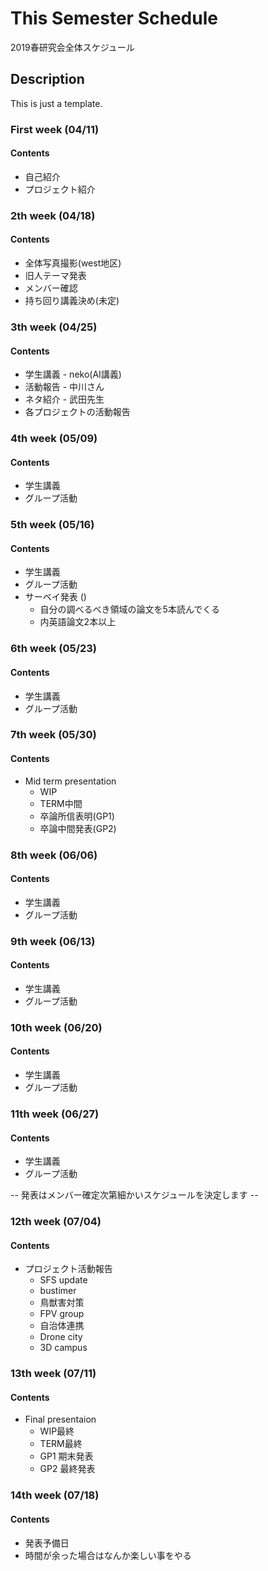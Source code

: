 # This Semester Schedule
2019春研究会全体スケジュール

## Description
This is just a template. 

### First week (04/11)
#### Contents 
- 自己紹介
- プロジェクト紹介

### 2th week (04/18)
#### Contents 
- 全体写真撮影(west地区)
- 旧人テーマ発表
- メンバー確認
- 持ち回り講義決め(未定)

### 3th week (04/25)
#### Contents 
- 学生講義 - neko(AI講義)
- 活動報告 - 中川さん
- ネタ紹介 - 武田先生
- 各プロジェクトの活動報告

### 4th week (05/09)
#### Contents 
- 学生講義
- グループ活動

### 5th week (05/16)
#### Contents 
- 学生講義
- グループ活動
- サーベイ発表 ()
  - 自分の調べるべき領域の論文を5本読んでくる
  - 内英語論文2本以上

### 6th week (05/23)
#### Contents 
- 学生講義
- グループ活動

### 7th week (05/30)
#### Contents 
- Mid term presentation
  - WIP
  - TERM中間
  - 卒論所信表明(GP1)
  - 卒論中間発表(GP2)

### 8th week (06/06)
#### Contents 
- 学生講義
- グループ活動

### 9th week (06/13)
#### Contents 
- 学生講義
- グループ活動

### 10th week (06/20)
#### Contents 
- 学生講義
- グループ活動

### 11th week (06/27)
#### Contents 
- 学生講義
- グループ活動

-- 発表はメンバー確定次第細かいスケジュールを決定します --

### 12th week (07/04)
#### Contents 
- プロジェクト活動報告
  - SFS update
  - bustimer
  - 鳥獣害対策
  - FPV group
  - 自治体連携
  - Drone city
  - 3D campus

### 13th week (07/11)
#### Contents 
- Final presentaion
  - WIP最終
  - TERM最終
  - GP1 期末発表
  - GP2 最終発表

### 14th week (07/18)
#### Contents 
- 発表予備日
- 時間が余った場合はなんか楽しい事をやる

